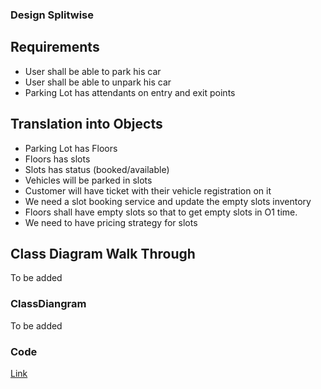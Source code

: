 ### Design Splitwise

## Requirements
- User shall be able to park his car
- User shall be able to unpark his car
- Parking Lot has attendants on entry and exit points

## Translation into Objects
- Parking Lot has Floors
- Floors has slots
- Slots has status (booked/available)
- Vehicles will be parked in slots
- Customer will have ticket with their vehicle registration on it
- We need a slot booking service and update the empty slots inventory
- Floors shall have empty slots so that to get empty slots in O1 time.
- We need to have pricing strategy for slots

## Class Diagram Walk Through
To be added


### ClassDiangram
To be added

### Code 
[Link](https://github.com/mkumar9009/BoilerPlates/tree/main/ParkingLot)
